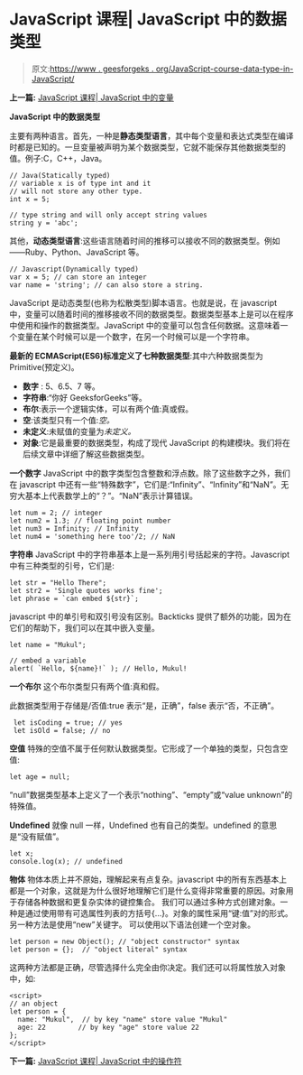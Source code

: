 # JavaScript 课程| JavaScript 中的数据类型

> 原文:[https://www . geesforgeks . org/JavaScript-course-data-type-in-JavaScript/](https://www.geeksforgeeks.org/javascript-course-data-types-in-javascript/)

**上一篇:** [JavaScript 课程| JavaScript 中的变量](https://www.geeksforgeeks.org/javascript-course-variables-in-javascript/)

**JavaScript 中的数据类型**

主要有两种语言。首先，一种是**静态类型语言**，其中每个变量和表达式类型在编译时都是已知的。一旦变量被声明为某个数据类型，它就不能保存其他数据类型的值。例子:C，C++，Java。

```
// Java(Statically typed)
// variable x is of type int and it
// will not store any other type.
int x = 5;

// type string and will only accept string values
string y = 'abc'; 
```

其他，**动态类型语言**:这些语言随着时间的推移可以接收不同的数据类型。例如——Ruby、Python、JavaScript 等。

```
// Javascript(Dynamically typed)
var x = 5; // can store an integer
var name = 'string'; // can also store a string.
```

JavaScript 是动态类型(也称为松散类型)脚本语言。也就是说，在 javascript 中，变量可以随着时间的推移接收不同的数据类型。数据类型基本上是可以在程序中使用和操作的数据类型。JavaScript 中的变量可以包含任何数据。这意味着一个变量在某个时候可以是一个数字，在另一个时候可以是一个字符串。

**最新的 ECMAScript(ES6)标准定义了七种数据类型**:其中六种数据类型为 Primitive(预定义)。

*   **数字** : 5、6.5、7 等。
*   **字符串**:“你好 GeeksforGeeks”等。
*   **布尔**:表示一个逻辑实体，可以有两个值:真或假。
*   **空**:该类型只有一个值:*空。*
*   **未定义**:未赋值的变量为*未定义。*
*   **对象**:它是最重要的数据类型，构成了现代 JavaScript 的构建模块。我们将在后续文章中详细了解这些数据类型。

**一个数字**
JavaScript 中的数字类型包含整数和浮点数。除了这些数字之外，我们在 javascript 中还有一些“特殊数字”，它们是:“Infinity”、“Infinity”和“NaN”。无穷大基本上代表数学上的“？”。“NaN”表示计算错误。

```
let num = 2; // integer 
let num2 = 1.3; // floating point number
let num3 = Infinity; // Infinity
let num4 = 'something here too'/2; // NaN

```

**字符串**
JavaScript 中的字符串基本上是一系列用引号括起来的字符。Javascript 中有三种类型的引号，它们是:

```
let str = "Hello There";
let str2 = 'Single quotes works fine';
let phrase = `can embed ${str}`;

```

javascript 中的单引号和双引号没有区别。Backticks 提供了额外的功能，因为在它们的帮助下，我们可以在其中嵌入变量。

```
let name = "Mukul";

// embed a variable
alert( `Hello, ${name}!` ); // Hello, Mukul!

```

**一个布尔**
这个布尔类型只有两个值:真和假。

此数据类型用于存储是/否值:true 表示“是，正确”，false 表示“否，不正确”。

```
 let isCoding = true; // yes
 let isOld = false; // no

```

**空值**
特殊的空值不属于任何默认数据类型。它形成了一个单独的类型，只包含空值:

```
let age = null;
```

“null”数据类型基本上定义了一个表示“nothing”、“empty”或“value unknown”的特殊值。

**Undefined**
就像 null 一样，Undefined 也有自己的类型。undefined 的意思是“没有赋值”。

```
let x;
console.log(x); // undefined

```

**物体**
物体本质上并不原始，理解起来有点复杂。javascript 中的所有东西基本上都是一个对象，这就是为什么很好地理解它们是什么变得非常重要的原因。对象用于存储各种数据和更复杂实体的键控集合。
我们可以通过多种方式创建对象。一种是通过使用带有可选属性列表的方括号{…}。对象的属性采用“键:值”对的形式。另一种方法是使用“new”关键字。
可以使用以下语法创建一个空对象。

```
let person = new Object(); // "object constructor" syntax
let person = {};  // "object literal" syntax

```

这两种方法都是正确，尽管选择什么完全由你决定。我们还可以将属性放入对象中，如:

```
<script>
// an object
let person = {     
  name: "Mukul",  // by key "name" store value "Mukul"
  age: 22        // by key "age" store value 22
};
</script>
```

**下一篇:** [JavaScript 课程| JavaScript 中的操作符](https://www.geeksforgeeks.org/javascript-course-operators-in-javascript/)